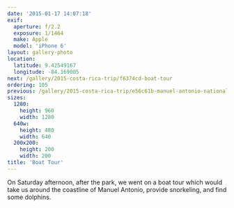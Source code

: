 ```yaml
---
date: '2015-01-17 14:07:18'
exif:
  aperture: f/2.2
  exposure: 1/1464
  make: Apple
  model: 'iPhone 6'
layout: gallery-photo
location:
  latitude: 9.42549167
  longitude: -84.169005
next: /gallery/2015-costa-rica-trip/f6374cd-boat-tour
ordering: 105
previous: /gallery/2015-costa-rica-trip/e56c61b-manuel-antonio-national-park
sizes:
  1280:
    height: 960
    width: 1280
  640w:
    height: 480
    width: 640
  200x200:
    height: 200
    width: 200
title: 'Boat Tour'
---
```


On Saturday afternoon, after the park, we went on a boat tour which would take us around the coastline of Manuel Antonio, provide snorkeling, and find some dolphins.
